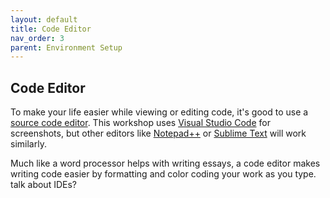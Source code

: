 ```yaml
---
layout: default
title: Code Editor 
nav_order: 3
parent: Environment Setup
---
```


## Code Editor 
To make your life easier while viewing or editing code, it's good to use a [source code editor](https://en.wikipedia.org/wiki/Source_code_editor). This workshop uses [Visual Studio Code](https://code.visualstudio.com/download) for screenshots, but other editors like [Notepad++](https://notepad-plus-plus.org/) or [Sublime Text](https://www.sublimetext.com/3) will work similarly.

Much like a word processor helps with writing essays, a code editor makes writing code easier by formatting and color coding your work as you type. talk about IDEs? 